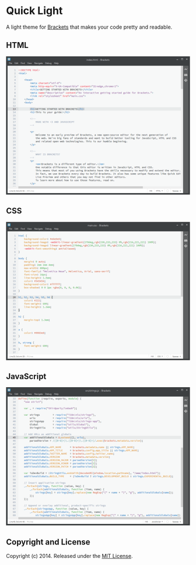 # Quick Light

A light theme for [Brackets](http://brackets.io/) that makes your code pretty and readable.

## HTML
![HTML Screenshot](screenshots/html.png)

## CSS
![CSS Screenshot](screenshots/css.png)

## JavaScript
![JavaScript Screenshot](screenshots/javascript.png)

## Copyright and License
Copyright (c) 2014. Released under the [MIT License](LICENSE).
